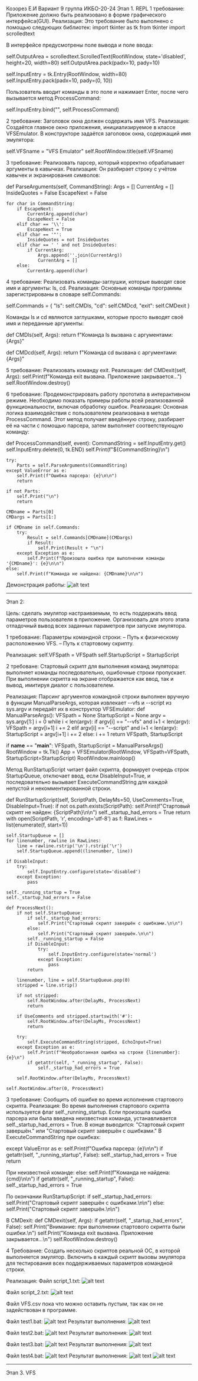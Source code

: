 Козорез Е.И Вариант 9 группа ИКБО-20-24
Этап 1. REPL
1 требование: Приложение должно быть реализовано в форме графического интерфейса(GUI).
Реализация:
Это требование было выполнено с помощью следующих библиотек:
import tkinter as tk
from tkinter import scrolledtext

В интерфейсе предусмотрены поле вывода и поле ввода:

self.OutputArea = scrolledtext.ScrolledText(RootWindow, state='disabled', height=20, width=80)
self.OutputArea.pack(padx=10, pady=10)

self.InputEntry = tk.Entry(RootWindow, width=80)
self.InputEntry.pack(padx=10, pady=(0, 10))

Пользователь вводит команды в это поле и нажимает Enter, после чего вызывается метод ProcessCommand: 

self.InputEntry.bind("<Return>", self.ProcessCommand)

2 требование: Заголовок окна должен содержать имя VFS.
Реализация:
Создаётся главное окно приложения, инициализируемое в классе VFSEmulator. В конструкторе задаётся заголовок окна, содержащий имя эмулятора:

self.VFSname = "VFS Emulator"
self.RootWindow.title(self.VFSname)

3 требование: Реализовать парсер, который корректно обрабатывает аргументы в кавычках.
Реализация:
Он разбирает строку с учётом кавычек и экранирования символов:

def ParseArguments(self, CommandString):
    Args = []
    CurrentArg = []
    InsideQuotes = False
    EscapeNext = False

    for char in CommandString:
        if EscapeNext:
            CurrentArg.append(char)
            EscapeNext = False
        elif char == '\\':
            EscapeNext = True
        elif char == '"':
            InsideQuotes = not InsideQuotes
        elif char == ' ' and not InsideQuotes:
            if CurrentArg:
                Args.append(''.join(CurrentArg))
                CurrentArg = []
        else:
            CurrentArg.append(char)

4 требование: Реализовать команды-заглушки, которые выводят свое имя и аргументы: ls, cd.
Реализация:
Основные команды программы зарегистрированы в словаре self.Commands:

self.Commands = {
    "ls": self.CMDls,
    "cd": self.CMDcd,
    "exit": self.CMDexit
}

Команды ls и cd являются заглушками, которые просто выводят своё имя и переданные аргументы:

def CMDls(self, Args):
    return f"Команда ls вызвана с аргументами: {Args}"

def CMDcd(self, Args):
    return f"Команда cd вызвана с аргументами: {Args}"

5 требование: Реализовать команду exit.
Реализация:
def CMDexit(self, Args):
    self.Print(f"Команда exit вызвана. Приложение закрывается...")
    self.RootWindow.destroy()

6 требование: Продемонстрировать работу прототипа в интерактивном режиме. Необходимо показать примеры работы всей реализованной функциональности, включая обработку ошибок.
Реализация:
Основная логика взаимодействия с пользователем реализована в методе ProcessCommand. Этот метод получает введённую строку, разбирает её на части с помощью парсера, затем выполняет соответствующую команду:

def ProcessCommand(self, event):
    CommandString = self.InputEntry.get()
    self.InputEntry.delete(0, tk.END)
    self.Print(f"${CommandString}\n")

    try:
        Parts = self.ParseArguments(CommandString)
    except ValueError as e:
        self.Print(f"Ошибка парсера: {e}\n\n")
        return

    if not Parts:
        self.Print("\n")
        return

    CMDname = Parts[0]
    CMDargs = Parts[1:]

    if CMDname in self.Commands:
        try:
            Result = self.Commands[CMDname](CMDargs)
            if Result:
                self.Print(Result + "\n")
        except Exception as e:
            self.Print(f"Произошла ошибка при выполнении команды '{CMDname}': {e}\n\n")
    else:
        self.Print(f"Команда не найдена: {CMDname}\n\n")
    
Демонстрация работы:
![alt text](image-1.png)

-------------------------------------------------------------------------

Этап 2:

Цель: сделать эмулятор настраиваемым, то есть поддержать ввод параметров
пользователя в приложение. Организовать для этого этапа отладочный вывод всех заданных параметров при запуске эмулятора.

1 требование: Параметры командной строки:
– Путь к физическому расположению VFS.
– Путь к стартовому скрипту.

Реализация:
self.VFSpath = VFSpath
self.StartupScript = StartupScript

2 требоване: Стартовый скрипт для выполнения команд эмулятора: выполняет команды последовательно, ошибочные строки пропускает. При выполнении скрипта на экране отображается как ввод, так и вывод, имитируя диалог с пользователем.

Реализация: 
Парсинг аргументов командной строки выполнен вручную в функции ManualParseArgs, которая извлекает --vfs и --script из sys.argv и передаёт их в конструктор VFSEmulator: 
def ManualParseArgs():
    VFSpath = None
    StartupScript = None
    argv = sys.argv[1:]
    i = 0
    while i < len(argv):
        if argv[i] == "--vfs" and i+1 < len(argv):
            VFSpath = argv[i+1]
            i += 2
        elif argv[i] == "--script" and i+1 < len(argv):
            StartupScript = argv[i+1]
            i += 2
        else:
            i += 1
    return VFSpath, StartupScript

if __name__ == "__main__":
    VFSpath, StartupScript = ManualParseArgs()
    RootWindow = tk.Tk()
    App = VFSEmulator(RootWindow, VFSpath=VFSpath, StartupScript=StartupScript)
    RootWindow.mainloop()

Метод RunStartupScript читает файл скрипта, формирует очередь строк StartupQueue, отключает ввод, если DisableInput=True, и последовательно вызывает ExecuteCommandString для каждой непустой и некомментированной строки.

def RunStartupScript(self, ScriptPath, DelayMs=50, UseComments=True, DisableInput=True):
    if not os.path.exists(ScriptPath):
        self.Print(f"Стартовый скрипт не найден: {ScriptPath}\n\n")
        self._startup_had_errors = True
        return
    with open(ScriptPath, 'r', encoding='utf-8') as f:
        RawLines = list(enumerate(f, start=1))

    self.StartupQueue = []
    for linenumber, rawline in RawLines:
        line = rawline.rstrip('\n').rstrip('\r')
        self.StartupQueue.append((linenumber, line))

    if DisableInput:
        try:
            self.InputEntry.configure(state='disabled')
        except Exception:
            pass

    self._running_startup = True
    self._startup_had_errors = False

    def ProcessNext():
        if not self.StartupQueue:
            if self._startup_had_errors:
                self.Print("Стартовый скрипт завершён с ошибками.\n\n")
            else:
                self.Print("Стартовый скрипт завершён.\n\n")
            self._running_startup = False
            if DisableInput:
                try:
                    self.InputEntry.configure(state='normal')
                except Exception:
                    pass
            return

        linenumber, line = self.StartupQueue.pop(0)
        stripped = line.strip()

        if not stripped:
            self.RootWindow.after(DelayMs, ProcessNext)
            return

        if UseComments and stripped.startswith('#'):
            self.RootWindow.after(DelayMs, ProcessNext)
            return

        try:
            self.ExecuteCommandString(stripped, EchoInput=True)
        except Exception as e:
            self.Print(f"Необработанная ошибка на строке {linenumber}: {e}\n")
            if getattr(self, "_running_startup", False):
                self._startup_had_errors = True

        self.RootWindow.after(DelayMs, ProcessNext)

    self.RootWindow.after(0, ProcessNext)

3 требование: Сообщить об ошибке во время исполнения стартового скрипта.
Реализация:
Во время выполнения стартового скрипта используется флаг self._running_startup. Если произошла ошибка парсера или была введена неизвестная команда, устанавливается self._startup_had_errors = True. В конце выводится: "Стартовый скрипт завершён." или "Стартовый скрипт завершён с ошибками."
В ExecuteCommandString при ошибках:

except ValueError as e:
    self.Print(f"Ошибка парсера: {e}\n\n")
    if getattr(self, "_running_startup", False):
        self._startup_had_errors = True
    return

При неизвестной команде:
else:
    self.Print(f"Команда не найдена: {cmd}\n\n")
    if getattr(self, "_running_startup", False):
        self._startup_had_errors = True

По окончании RunStartupScript:
if self._startup_had_errors:
    self.Print("Стартовый скрипт завершён с ошибками.\n\n")
else:
    self.Print("Стартовый скрипт завершён.\n\n")

В CMDexit:
def CMDexit(self, Args):
    if getattr(self, "_startup_had_errors", False):
        self.Print("Внимание: при выполнении стартового скрипта были ошибки.\n")
    self.Print("Команда exit вызвана. Приложение закрывается...\n")
    self.RootWindow.destroy()

4 Требование: Создать несколько скриптов реальной ОС, в которой выполняется эмулятор. Включить в каждый скрипт вызовы эмулятора для тестирования всех поддерживаемых параметров командной строки.

Реализация:
Файл script_1.txt:
![alt text](image-2.png)

Файл script_2.txt:
![alt text](image-3.png)

Файл VFS.csv пока что можно оставить пустым, так как он не задействован в программе.

Файл test1.bat:
![alt text](image-4.png)
Результат выполнения:
![alt text](image-8.png)

Файл test2.bat:
![alt text](image-5.png)
Результат выполнения:
![alt text](image-9.png)

Файл test3.bat:
![alt text](image-6.png)
Результат выполнения:
![alt text](image-10.png)

Файл test4.bat:
![alt text](image-7.png)
Результат выполнения:
![alt text](image-11.png)
![alt text](image-12.png)

------------------------------------------------------------------------

Этап 3. VFS